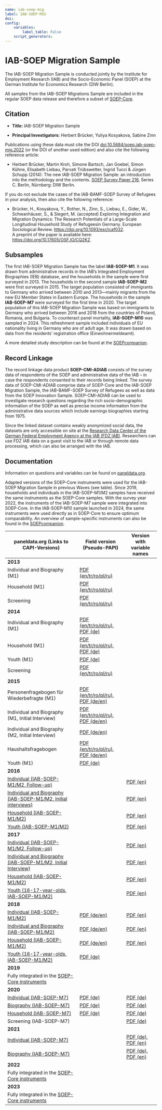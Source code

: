 ```yaml
---
name: iab-soep-mig
label: IAB-SOEP-MIG
doi: 
config:
    variables:
        label_table: False
    script_generators:        
---
```


# IAB-SOEP Migration Sample

The IAB-SOEP Migration Sample is conducted jointly by the Institute for Employment Research (IAB) and the Socio-Economic Panel (SOEP) at the German Institute for Economics Research (DIW Berlin).

All samples from the IAB-SOEP Migrations Sample are included in the regular SOEP data release and therefore a subset of [SOEP-Core](https://paneldata.org/soep-core/).

## Citation

-   **Title:** IAB-SOEP Migration Sample

-   **Principal Investigators:** Herbert Brücker, Yuliya Kosyakova, Sabine Zinn

Publications using these data must cite the DOI [doi:10.5684/soep.iab-soep-mig.2022](https://www.doi.org/10.5684/soep.iab-soep-mig.2022) (or the DOI of another used edition) and also cite the following reference article:

-   Herbert Brücker, Martin Kroh, Simone Bartsch, Jan Goebel, Simon Kühne, Elisabeth Liebau, Parvati Trübswetter, Ingrid Tucci & Jürgen Schupp (2014): The new IAB-SOEP Migration Sample: an introduction into the methodology and the contents. [SOEP Survey Paper 216](https://www.diw.de/documents/publikationen/73/diw_01.c.570700.de/diw_ssp0216.pdf), Series C. Berlin, Nürnberg: DIW Berlin.

If you do not exclude the cases of the IAB-BAMF-SOEP Survey of Refugees in your analysis, then also cite the following reference:

-   Brücker, H., Kosyakova, Y., Rother, N., Zinn, S., Liebau, E., Gider, W., Schwanhäuser, S., & Siegert, M. (accepted) Exploring Integration and Migration Dynamics: The Research Potentials of a Large-Scale Longitudinal Household Study of Refugeesin Germany. European Sociological Review. <https://doi.org/10.1093/esr/jcaf032>. \
    A preprint of the paper is available here: <https://doi.org/10.17605/OSF.IO/CQ2KZ>.

## Subsamples

The first IAB-SOEP Migration Sample has the label **IAB-SOEP-M1**. It was drawn from administrative records in the IAB’s Integrated Employment Biographies (IEB) database, and the households in the sample were first surveyed in 2013. The households in the second sample **IAB-SOEP-M2** were first surveyed in 2015. The target population consisted of immigrants to Germany who arrived between 2010 and 2013—mainly migrants from the new EU Member States in Eastern Europe. The households in the sample **IAB-SOEP-M7** were surveyed for the first time in 2020. The target population of this IAB-SOEP Migration Sample was based on immigrants to Germany who arrived between 2016 and 2018 from the countries of Poland, Romania, and Bulgaria. To counteract panel mortality, **IAB-SOEP-M10** was sampled in 2024. This refreshment sample included individuals of EU nationality living in Germany who are of adult age. It was drawn based on data from the residents’ registration office (Einwohnermeldeamt).

A more detailed study description can be found at the [SOEPcompanion](http://companion.soep.de/Target%20Population%20and%20Samples/The%20SOEP%20Samples%20in%20Detail.html).

## Record Linkage

The record linkage data product **SOEP-CMI-ADIAB** consists of the survey data of respondents of the SOEP and administrative data of the IAB – in case the respondents consented to their records being linked. The survey data of SOEP-CMI-ADIAB comprise data of SOEP-Core and the IAB-SOEP Migration Sample, the IAB-BAMF-SOEP Survey of Refugees as well as data from the SOEP Innovation Sample. SOEP-CMI-ADIAB can be used to investigate research questions regarding the rich socio-demographic information of the SOEP as well as precise income information from the administrative data sources which include earnings biographies starting from 1975.

Since the linked dataset contains weakly anonymized social data, the datasets are only accessible on site at the [Research Data Center of the German Federal Employment Agency at the IAB (FDZ IAB)](https://fdz.iab.de/unsere-datenprodukte/personen-und-haushaltsdaten/soep-cmi-adiab/). Researchers can use FDZ IAB data on a guest visit to the IAB or through remote data processing, which can also be arranged with the IAB.

## Documentation

Information on questions and variables can be found on [paneldata.org](https://paneldata.org/soep-core/).

Adapted versions of the SOEP-Core instruments were used for the IAB-SOEP Migration Sample in previous Waves (see table). Since 2019, households and individuals in the IAB-SOEP-M1/M2 samples have received the same instruments as the SOEP-Core samples. With the survey year 2022, the instruments of the IAB-SOEP-M7 sample were integrated into SOEP-Core. In the IAB-SOEP-M10 sample launched in 2024, the same instruments were used directly as in SOEP-Core to ensure optimum comparability. An overview of sample-specific instruments can also be found in the [SOEPcompanion](http://companion.soep.de/Target%20Population%20and%20Samples/The%20SOEP%20Samples%20in%20Detail.html#sample-specific-questionnaires).

| paneldata.org (Links to CAPI-Versions) | Field version (Pseudo-PAPI) | Version with variable names |
|--------------------|----------------------------------|------------------|
| **2013** |  |  |
| Individual and Biography (M1) | [PDF (en/tr/ro/pl/ru)](https://www.diw.de/documents/publikationen/73/diw_01.c.570816.de/diw_ssp0219.pdf) |  |
| Household (M1) | [PDF (en/tr/ro/pl/ru)](https://www.diw.de/documents/publikationen/73/diw_01.c.570816.de/diw_ssp0219.pdf) |  |
| Screening | [PDF (en/tr/ro/pl/ru)](https://www.diw.de/documents/publikationen/73/diw_01.c.570816.de/diw_ssp0219.pdf) |  |
| **2014** |  |  |
| Individual and Biography (M1) | [PDF (en/tr/ro/pl/ru)](https://www.diw.de/documents/publikationen/73/diw_01.c.570780.de/diw_ssp0268.pdf), [PDF (de)](https://www.diw.de/documents/publikationen/73/diw_01.c.570726.de/diw_ssp0259.pdf) |  |
| Household (M1) | [PDF (en/tr/ro/pl/ru)](https://www.diw.de/documents/publikationen/73/diw_01.c.570780.de/diw_ssp0268.pdf), [PDF (de)](https://www.diw.de/documents/publikationen/73/diw_01.c.570726.de/diw_ssp0259.pdf) |  |
| Youth (M1) | [PDF (de)](https://www.diw.de/documents/publikationen/73/diw_01.c.570854.de/diw_ssp0262.pdf) |  |
| Screening | [PDF (en/tr/ro/pl/ru)](https://www.diw.de/documents/publikationen/73/diw_01.c.570780.de/diw_ssp0268.pdf) |  |
| **2015** |  |  |
| Personenfragebogen für Wiederbefragte (M1) | [PDF (en/tr/ro/pl/ru)](https://www.diw.de/documents/publikationen/73/diw_01.c.571177.de/diw_ssp0427.pdf), [PDF (de/en)](https://www.diw.de/documents/publikationen/73/diw_01.c.571225.de/diw_ssp0426.pdf) |  |
| Individual and Biography (M1, Initial Interview) | [PDF (en/tr/ro/pl/ru)](https://www.diw.de/documents/publikationen/73/diw_01.c.571177.de/diw_ssp0427.pdf), [PDF (de/en)](https://www.diw.de/documents/publikationen/73/diw_01.c.571065.de/diw_ssp0366.pdf) |  |
| Individual and Biography (M2, Initial Interview) | [PDF (de/en)](https://www.diw.de/documents/publikationen/73/diw_01.c.570982.de/diw_ssp0368.pdf) |  |
| Haushaltsfragebogen | [PDF (en/tr/ro/pl/ru)](https://www.diw.de/documents/publikationen/73/diw_01.c.571177.de/diw_ssp0427.pdf), [PDF (de/en)](https://www.diw.de/documents/publikationen/73/diw_01.c.570958.de/diw_ssp0367.pdf) |  |
| Youth (M1) | [PDF (de)](https://www.diw.de/documents/publikationen/73/diw_01.c.571055.de/diw_ssp0370.pdf) |  |
| **2016** |  |  |
| [Individual (IAB-SOEP-M1/M2, Follow-up)](https://paneldata.org/soep-core/inst/soep-core-2016-p-m12) |  | [PDF (en)](https://www.diw.de/documents/publikationen/73/diw_01.c.619015.de/diw_ssp0654.pdf) |
| [Individual and Biography (IAB-SOEP-M1/M2, Initial interviews)](https://paneldata.org/soep-core/inst/soep-core-2016-pb-m12-erst) |  | [PDF (en)](https://www.diw.de/documents/publikationen/73/diw_01.c.619017.de/diw_ssp0655.pdf) |
| [Household (IAB-SOEP-M1/M2)](https://paneldata.org/soep-core/inst/soep-core-2016-hh-m12) |  | [PDF (en)](https://www.diw.de/documents/publikationen/73/diw_01.c.619003.de/diw_ssp0648.pdf) |
| [Youth (IAB-SOEP-M1/M2)](https://paneldata.org/soep-core/inst/soep-core-2016-ju-m12) |  | [PDF (en)](https://www.diw.de/documents/publikationen/73/diw_01.c.619009.de/diw_ssp0651.pdf) |
| **2017** |  |  |
| [Individual (IAB-SOEP-M1/M2, Follow-up)](https://paneldata.org/soep-core/inst/soep-core-2017-p-m12) |  | [PDF (en)](https://www.diw.de/documents/publikationen/73/diw_01.c.619391.de/diw_ssp0701.pdf) |
| [Individual and Biography (IAB-SOEP-M1/M2, Initial Interview)](https://paneldata.org/soep-core/inst/soep-core-2017-pb-m12-erst) |  | [PDF (en)](https://www.diw.de/documents/publikationen/73/diw_01.c.619395.de/diw_ssp0702.pdf) |
| [Household (IAB-SOEP-M1/M2)](https://paneldata.org/soep-core/inst/soep-core-2017-hh-m12) |  | [PDF (en)](https://www.diw.de/documents/publikationen/73/diw_01.c.619329.de/diw_ssp0691.pdf) |
| [Youth (16-17-year-olds, IAB-SOEP-M1/M2)](https://paneldata.org/soep-core/inst/soep-core-2017-ju-m12) |  | [PDF (en)](https://www.diw.de/documents/publikationen/73/diw_01.c.619337.de/diw_ssp0695.pdf) |
| **2018** |  |  |
| [Individual (IAB-SOEP-M1/M2)](https://paneldata.org/soep-core/inst/soep-core-2018-pe-m12) | [PDF (de/en)](https://www.diw.de/documents/publikationen/73/diw_01.c.615982.de/diw_ssp0602.pdf) | [PDF (en)](https://www.diw.de/documents/publikationen/73/diw_01.c.741439.de/diw_ssp0817.pdf) |
| [Individual and Biography (IAB-SOEP-M1/M2)](https://paneldata.org/soep-core/inst/soep-core-2018-pb-m12-erst) | [PDF (de/en)](https://www.diw.de/documents/publikationen/73/diw_01.c.615986.de/diw_ssp0604.pdf) | [PDF (en)](https://www.diw.de/documents/publikationen/73/diw_01.c.741398.de/diw_ssp0813.pdf) |
| [Household (IAB-SOEP-M1/M2)](https://paneldata.org/soep-core/inst/soep-core-2018-hh-m12) | [PDF (de/en)](https://www.diw.de/documents/publikationen/73/diw_01.c.615980.de/diw_ssp0601.pdf) | [PDF (en)](https://www.diw.de/documents/publikationen/73/diw_01.c.741265.de/diw_ssp0805.pdf) |
| [Youth (16-17-year-olds, IAB-SOEP-M1/M2)]() | [PDF (de)](https://www.diw.de/documents/publikationen/73/diw_01.c.615984.de/diw_ssp0603.pdf) |  |
| **2019** |  |  |
| Fully integrated in the [SOEP-Core instruments](https://paneldata.org/soep-core/instruments/) |  |  |
| **2020** |  |  |
| [Individual (IAB-SOEP-M7)](https://paneldata.org/soep-core/inst/soep-core-2020-pe-m78) | [PDF (de)](https://www.diw.de/documents/publikationen/73/diw_01.c.826801.de/diw_ssp1073.pdf) | [PDF (de)](https://www.diw.de/documents/publikationen/73/diw_01.c.844618.de/diw_ssp1136.pdf) |
| [Biography (IAB-SOEP-M7)](https://paneldata.org/soep-core/inst/soep-core-2020-ll-m78) | [PDF (de)](https://www.diw.de/documents/publikationen/73/diw_01.c.826803.de/diw_ssp1074.pdf) | [PDF (de)](https://www.diw.de/documents/publikationen/73/diw_01.c.842704.de/diw_ssp1132.pdf) |
| [Household (IAB-SOEP-M7)](https://paneldata.org/soep-core/inst/soep-core-2020-hh-m78) | [PDF (de)](https://www.diw.de/documents/publikationen/73/diw_01.c.826799.de/diw_ssp1072.pdf) | [PDF (de)](https://www.diw.de/documents/publikationen/73/diw_01.c.842687.de/diw_ssp1125.pdf) |
| Screening (IAB-SOEP-M7) |  | [PDF (de)](https://www.diw.de/documents/publikationen/73/diw_01.c.826805.de/diw_ssp1075.pdf) |
| **2021** |  |  |
| [Individual (IAB-SOEP-M7)](https://paneldata.org/soep-core/instruments/soep-core-2021-pe2-m78) |  | [PDF (de)](https://www.diw.de/documents/publikationen/73/diw_01.c.882551.de/diw_ssp1277.pdf), [PDF (en)](https://www.diw.de/documents/publikationen/73/diw_01.c.887214.de/diw_ssp1297.pdf) |
| [Biography (IAB-SOEP-M7)](https://paneldata.org/soep-core/instruments/soep-core-2021-ll2-m78) |  | [PDF (de)](https://www.diw.de/documents/publikationen/73/diw_01.c.886481.de/diw_ssp1274.pdf), [PDF (en)](https://www.diw.de/documents/publikationen/73/diw_01.c.887190.de/diw_ssp1294.pdf) |
| **2022** |  |  |
| Fully integrated in the [SOEP-Core instruments](https://paneldata.org/soep-core/instruments/) |  |  |
| **2023** |  |  |
| Fully integrated in the [SOEP-Core instruments](https://paneldata.org/soep-core/instruments/) |  |  |

